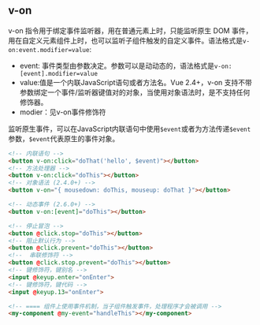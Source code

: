 
## v-on
v-on 指令用于绑定事件监听器，用在普通元素上时，只能监听原生 DOM 事件，用在自定义元素组件上时，也可以监听子组件触发的自定义事件。语法格式是`v-on:event.modifier=value`:
* event: 事件类型由参数决定。参数可以是动动态的，语法格式是`v-on:[event].modifier=value`
* value:值是一个内联JavaScript语句或者方法名。Vue 2.4+，v-on 支持不带参数绑定一个事件/监听器键值对的对象，当使用对象语法时，是不支持任何修饰器。
* modier：见v-on事件修饰符

监听原生事件，可以在JavaScript内联语句中使用`$event`或者为方法传递`$event`参数，`$event`代表原生的事件对象。


```html
<!-- 内联语句 -->
<button v-on:click="doThat('hello', $event)"></button>
<!-- 方法处理器 -->
<button v-on:click="doThis"></button>
<!-- 对象语法 (2.4.0+) -->
<button v-on="{ mousedown: doThis, mouseup: doThat }"></button>

<!-- 动态事件 (2.6.0+) -->
<button v-on:[event]="doThis"></button>

<!-- 停止冒泡 -->
<button @click.stop="doThis"></button>
<!-- 阻止默认行为 -->
<button @click.prevent="doThis"></button>
<!--  串联修饰符 -->
<button @click.stop.prevent="doThis"></button>
<!-- 键修饰符，键别名 -->
<input @keyup.enter="onEnter">
<!-- 键修饰符，键代码 -->
<input @keyup.13="onEnter">

<!-- ==== 组件上使用事件机制，当子组件触发事件，处理程序才会被调用 -->
<my-component @my-event="handleThis"></my-component>
```


